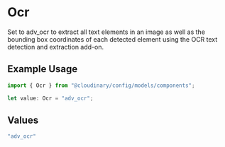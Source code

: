 # Ocr

Set to adv_ocr to extract all text elements in an image as well as the bounding box coordinates of each detected element using the OCR text detection and extraction add-on.

## Example Usage

```typescript
import { Ocr } from "@cloudinary/config/models/components";

let value: Ocr = "adv_ocr";
```

## Values

```typescript
"adv_ocr"
```